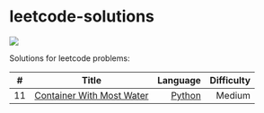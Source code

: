# leetcode-solutions
![](https://img.shields.io/badge/Language-Python-blue)

Solutions for leetcode problems:

|#   |Title     |Language |Difficulty|      
|--- |:--------:| -------:|-:|
|11  | [ Container With Most Water](https://leetcode.com/problems/container-with-most-water/)| [Python](python/11-container-with-most-water.py)| Medium|
